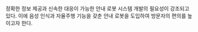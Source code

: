 정확한 정보 제공과 신속한 대응이 가능한 안내 로봇 시스템 개발의 필요성이 강조되고 있다. 이에 음성 인식과 자율주행 기능을 갖춘 안내 로봇을 도입하여 방문자의 편의를 높이고자 한다.
